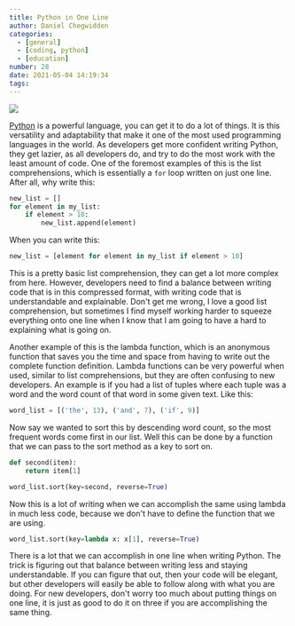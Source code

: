```yaml
---
title: Python in One Line
author: Daniel Chegwidden
categories:
  - [general]
  - [coding, python]
  - [education]
number: 28
date: 2021-05-04 14:19:34
tags:
---
```


![](/images/Post_OneLine.png)

[Python](https://www.python.org) is a powerful language, you can get it to do a lot of things. It is this versatility and adaptability that make it one of the most used programming languages in the world. As developers get more confident writing Python, they get lazier, as all developers do, and try to do the most work with the least amount of code. One of the foremost examples of this is the list comprehensions, which is essentially a ```for``` loop written on just one line. After all, why write this:

```python
new_list = []
for element in my_list:
    if element > 10:
        new_list.append(element)
```

When you can write this:

```python
new_list = [element for element in my_list if element > 10]
```

This is a pretty basic list comprehension, they can get a lot more complex from here. However, developers need to find a balance between writing code that is in this compressed format, with writing code that is understandable and explainable. Don't get me wrong, I love a good list comprehension, but sometimes I find myself working harder to squeeze everything onto one line when I know that I am going to have a hard to explaining what is going on.

Another example of this is the lambda function, which is an anonymous function that saves you the time and space from having to write out the complete function definition. Lambda functions can be very powerful when used, similar to list comprehensions, but they are often confusing to new developers. An example is if you had a list of tuples where each tuple was a word and the word count of that word in some given text. Like this: 

```python
word_list = [('the', 13), ('and', 7), ('if', 9)]
```

Now say we wanted to sort this by descending word count, so the most frequent words come first in our list. Well this can be done by a function that we can pass to the sort method as a key to sort on.

```python
def second(item):
    return item[1]

word_list.sort(key=second, reverse=True)
```

Now this is a lot of writing when we can accomplish the same using lambda in much less code, because we don't have to define the function that we are using.

```python
word_list.sort(key=lambda x: x[1], reverse=True)
```

There is a lot that we can accomplish in one line when writing Python. The trick is figuring out that balance between writing less and staying understandable. If you can figure that out, then your code will be elegant, but other developers will easily be able to follow along with what you are doing. For new developers, don't worry too much about putting things on one line, it is just as good to do it on three if you are accomplishing the same thing.
